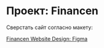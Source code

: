 # Проект: Financen

Сверстать сайт согласно макету:

[Financen Website Design: Figma](https://www.figma.com/file/1k4ASgDZQBPxOvzpGkH6mG/Financen?node-id=1479%3A13128)
